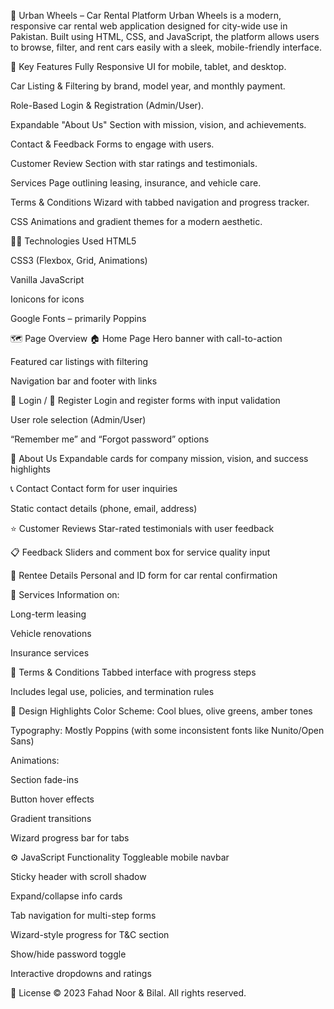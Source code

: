 🚗 Urban Wheels – Car Rental Platform
Urban Wheels is a modern, responsive car rental web application designed for city-wide use in Pakistan. Built using HTML, CSS, and JavaScript, the platform allows users to browse, filter, and rent cars easily with a sleek, mobile-friendly interface.

🌟 Key Features
Fully Responsive UI for mobile, tablet, and desktop.

Car Listing & Filtering by brand, model year, and monthly payment.

Role-Based Login & Registration (Admin/User).

Expandable "About Us" Section with mission, vision, and achievements.

Contact & Feedback Forms to engage with users.

Customer Review Section with star ratings and testimonials.

Services Page outlining leasing, insurance, and vehicle care.

Terms & Conditions Wizard with tabbed navigation and progress tracker.

CSS Animations and gradient themes for a modern aesthetic.

🧑‍💻 Technologies Used
HTML5

CSS3 (Flexbox, Grid, Animations)

Vanilla JavaScript

Ionicons for icons

Google Fonts – primarily Poppins

🗺️ Page Overview
🏠 Home Page
Hero banner with call-to-action

Featured car listings with filtering

Navigation bar and footer with links

🔐 Login / 📝 Register
Login and register forms with input validation

User role selection (Admin/User)

“Remember me” and “Forgot password” options

🏢 About Us
Expandable cards for company mission, vision, and success highlights

📞 Contact
Contact form for user inquiries

Static contact details (phone, email, address)

⭐ Customer Reviews
Star-rated testimonials with user feedback

📋 Feedback
Sliders and comment box for service quality input

👤 Rentee Details
Personal and ID form for car rental confirmation

🔧 Services
Information on:

Long-term leasing

Vehicle renovations

Insurance services

📄 Terms & Conditions
Tabbed interface with progress steps

Includes legal use, policies, and termination rules

🎨 Design Highlights
Color Scheme: Cool blues, olive greens, amber tones

Typography: Mostly Poppins (with some inconsistent fonts like Nunito/Open Sans)

Animations:

Section fade-ins

Button hover effects

Gradient transitions

Wizard progress bar for tabs

⚙️ JavaScript Functionality
Toggleable mobile navbar

Sticky header with scroll shadow

Expand/collapse info cards

Tab navigation for multi-step forms

Wizard-style progress for T&C section

Show/hide password toggle

Interactive dropdowns and ratings

📄 License
© 2023 Fahad Noor & Bilal. All rights reserved.
